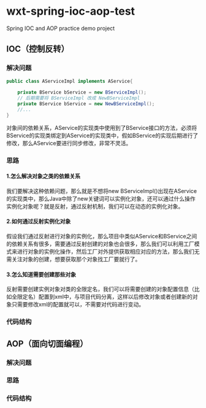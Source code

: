 # wxt-spring-ioc-aop-test

Spring IOC and AOP practice demo project
## IOC（控制反转）
### 解决问题
~~~java
public class AServiceImpl implements AService{
    
    private BService bService = new BServiceImpl();
    // 后期需要将 BServiceImpl 改成 NewBServiceImpl
    private BService bService = new NewBServiceImpl();
    //...
}
~~~

对象间的依赖关系，AService的实现类中使用到了BService接口的方法，必须将BService的实现类绑定到AService的实现类中，假如BService的实现后期进行了修改，那么AService要进行同步修改，非常不灵活。

### 思路
#### 1.怎么解决对象之类的依赖关系
我们要解决这种依赖问题，那么就是不想将new BServiceImpl()出现在AService的实现类中，那么Java中除了new关键词可以实例化对象，还可以通过什么操作实例化对象呢？就是反射，通过反射机制，我们可以在动态的实例化对象。
#### 2.如何通过反射实例化对象
假设我们通过反射进行对象的实例化，那么项目中类似AService和BService之间的依赖关系有很多，需要通过反射创建的对象也会很多，那么我们可以利用工厂模式来进行对象的实例化操作，然后工厂对外提供获取相应对应的方法，那么我们无需关注对象的创建，想要获取那个对象找工厂要就行了。
#### 3.怎么知道需要创建那些对象
反射需要创建实例对象对类的全限定名，我们可以将需要创建的对象配置信息（比如全限定名）配置到xml中，与项目代码分离，这样以后修改对象或者创建新的对象只需要修改xml的配置就可以，不需要对代码进行变动。
### 代码结构

## AOP（面向切面编程）

### 解决问题

### 思路

### 代码结构